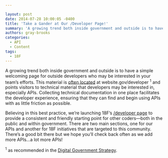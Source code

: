 ```yaml
---

layout: post
date: 2014-07-28 10:00:05 -0400
title: 'Take a Gander at Our /Developer Page!'
summary: 'A growing trend both inside government and outside is to have a simple welcoming page for outside developers who may be interested in your team&rsquo;s efforts. This material is often located at website.gov/developer 1 and points visitors to technical material that developers may be interested in, especially APIs. Collecting technical documentation in one place facilitates'
authors: gray-brooks
categories:
  - API
  - Content
tags:
  - 18F
---
```


A growing trend both inside government and outside is to have a simple welcoming page for outside developers who may be interested in your team’s efforts. This material is [often located](http://18fblog.tumblr.com/post/87233336788/announcing-the-developer-program-a-new-hub-for) at website.gov/developer <sup>1</sup> and points visitors to technical material that developers may be interested in, especially APIs. Collecting technical documentation in one place facilitates the developer experience, ensuring that they can find and begin using APIs with as little friction as possible.

Believing in this best practice, we’re launching 18F’s [/developer page](https://18f.gsa.gov/developer/) to provide a consistent and friendly starting point for other coders—both in the public and within government. There are two main sections, one for our APIs and another for 18F initiatives that are targeted to this community. There’s a good bit there but we hope you’ll check back often as we add more APIs…a lot more APIs!

<sup>1</sup> as recommended in the [Digital Government Strategy](http://www.whitehouse.gov/sites/default/files/omb/egov/digital-government/digital-government.html#open-data-default).

&nbsp;